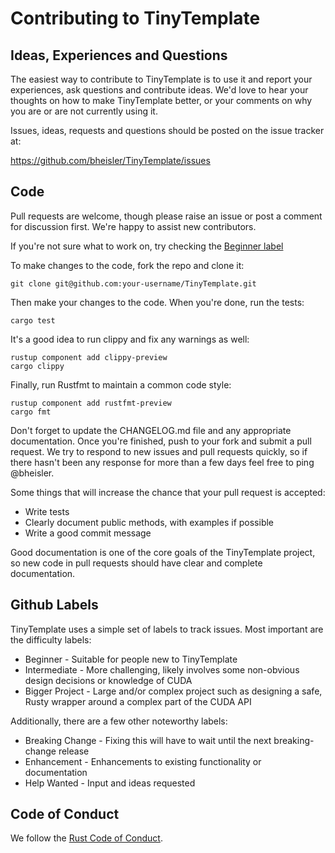 # Contributing to TinyTemplate

## Ideas, Experiences and Questions

The easiest way to contribute to TinyTemplate is to use it and report your experiences, ask questions and contribute ideas. We'd love to hear your thoughts on how to make TinyTemplate better, or your comments on why you are or are not currently using it.

Issues, ideas, requests and questions should be posted on the issue tracker at:

https://github.com/bheisler/TinyTemplate/issues

## Code

Pull requests are welcome, though please raise an issue or post a comment for discussion first. We're happy to assist new contributors.

If you're not sure what to work on, try checking the [Beginner label](https://github.com/bheisler/TinyTemplate/labels/Beginner)

To make changes to the code, fork the repo and clone it:

`git clone git@github.com:your-username/TinyTemplate.git`

Then make your changes to the code. When you're done, run the tests:

```
cargo test
```

It's a good idea to run clippy and fix any warnings as well:

```
rustup component add clippy-preview
cargo clippy
```

Finally, run Rustfmt to maintain a common code style:

```
rustup component add rustfmt-preview
cargo fmt
```

Don't forget to update the CHANGELOG.md file and any appropriate documentation. Once you're finished, push to your fork and submit a pull request. We try to respond to new issues and pull requests quickly, so if there hasn't been any response for more than a few days feel free to ping @bheisler.

Some things that will increase the chance that your pull request is accepted:

* Write tests
* Clearly document public methods, with examples if possible
* Write a good commit message

Good documentation is one of the core goals of the TinyTemplate project, so new code in pull requests should have clear and complete documentation.

## Github Labels

TinyTemplate uses a simple set of labels to track issues. Most important are the difficulty labels:

- Beginner - Suitable for people new to TinyTemplate
- Intermediate - More challenging, likely involves some non-obvious design decisions or knowledge of CUDA
- Bigger Project - Large and/or complex project such as designing a safe, Rusty wrapper around a complex part of the CUDA API

Additionally, there are a few other noteworthy labels:

- Breaking Change - Fixing this will have to wait until the next breaking-change release
- Enhancement - Enhancements to existing functionality or documentation
- Help Wanted - Input and ideas requested

## Code of Conduct

We follow the [Rust Code of Conduct](http://www.rust-lang.org/conduct.html).
